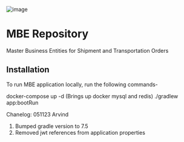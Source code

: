 
![image](https://www.blumeglobal.com/wp-content/uploads/2019/01/Blume-Logo-Email-e1551817358462-300x123.png)

# MBE Repository

Master Business Entities for Shipment and Transportation Orders

## Installation

To run MBE application locally, run the following commands-

docker-compose up -d (Brings up docker mysql and redis)
./gradlew app:bootRun

Chanelog: 051123 Arvind

1) Bumped gradle version to 7.5
2) Removed jwt references from application properties
